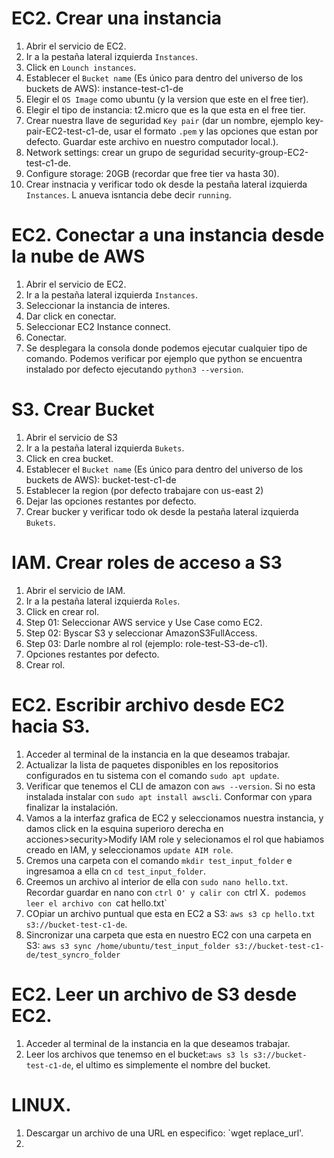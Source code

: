 # EC2. Crear una instancia
1. Abrir el servicio de EC2.
2. Ir a la pestaña lateral izquierda `Instances`.
3. Click en `Lounch instances`.
4. Establecer el `Bucket name` (Es único para dentro del universo de los buckets de AWS): instance-test-c1-de
5. Elegir el `OS Image` como ubuntu (y la version que este en el free tier).
6. Elegir el tipo de instancia: t2.micro que es la que esta en el free tier.
7. Crear nuestra llave de seguridad `Key pair` (dar un nombre, ejemplo key-pair-EC2-test-c1-de, usar el formato `.pem` y las opciones que estan por defecto. Guardar este archivo en nuestro computador local.).
8. Network settings: crear un grupo de seguridad security-group-EC2-test-c1-de. 
9. Configure storage: 20GB (recordar que free tier va hasta 30).
10. Crear instnacia y verificar todo ok desde la pestaña lateral izquierda `Instances`. L anueva isntancia debe decir `running`.

# EC2. Conectar a una instancia desde la nube de AWS
1. Abrir el servicio de EC2.
2. Ir a la pestaña lateral izquierda `Instances`.
3. Seleccionar la instancia de interes.
4. Dar click en conectar.
5. Seleccionar EC2 Instance connect.
6. Conectar. 
7. Se desplegara la consola donde podemos ejecutar cualquier tipo de comando. Podemos verificar por ejemplo que python se encuentra instalado por defecto ejecutando `python3 --version`.

# S3. Crear Bucket
1. Abrir el servicio de S3 
2. Ir a la pestaña lateral izquierda `Bukets`.
3. Click en crea bucket.
4. Establecer el `Bucket name` (Es único para dentro del universo de los buckets de AWS): bucket-test-c1-de
5. Establecer la region (por defecto trabajare con us-east 2)
6. Dejar las opciones restantes por defecto.
7. Crear bucker y verificar todo ok desde la pestaña lateral izquierda `Bukets`.

# IAM. Crear roles de acceso a S3
1. Abrir el servicio de IAM. 
2. Ir a la pestaña lateral izquierda `Roles`.
3. Click en crear rol. 
4. Step 01: Seleccionar AWS service y Use Case como EC2.
5. Step 02: Byscar S3 y seleccionar AmazonS3FullAccess.
6. Step 03: Darle nombre al rol (ejemplo: role-test-S3-de-c1). 
7. Opciones restantes por defecto.
8. Crear rol.

# EC2. Escribir archivo desde EC2 hacia S3.
1. Acceder al terminal de la instancia en la que deseamos trabajar.
2. Actualizar la lista de paquetes disponibles en los repositorios configurados en tu sistema con el comando `sudo apt update`.
3. Verificar que tenemos el CLI de amazon con `aws --version`. Si no esta instalada instalar con `sudo apt install awscli`. Conformar con `y`para finalizar la instalación.
4. Vamos a la interfaz grafica de EC2 y seleccionamos nuestra instancia, y damos click en la esquina superioro derecha en acciones>security>Modify IAM role y selecionamos el rol que habiamos creado en IAM, y seleccionamos `update AIM role`.
5. Cremos una carpeta con el comando `mkdir test_input_folder` e ingresamoa a ella cn `cd test_input_folder`. 
6. Creemos un archivo al interior de ella con `sudo nano hello.txt`. Recordar guardar en nano con `ctrl O' y calir con `ctrl X`. podemos leer el archivo con `cat hello.txt`
7. COpiar un archivo puntual que esta en EC2 a S3: `aws s3 cp hello.txt s3://bucket-test-c1-de`.
8. Sincronizar una carpeta que esta en nuestro EC2 con una carpeta en S3: `aws s3 sync /home/ubuntu/test_input_folder s3://bucket-test-c1-de/test_syncro_folder`

# EC2. Leer un archivo de S3 desde EC2.
1. Acceder al terminal de la instancia en la que deseamos trabajar.
2. Leer los archivos que tenemso en el bucket:`aws s3 ls s3://bucket-test-c1-de`, el ultimo es simplemente el nombre del bucket.

# LINUX. 
1. Descargar un archivo de una URL en especifico: `wget replace_url'.
2. 













